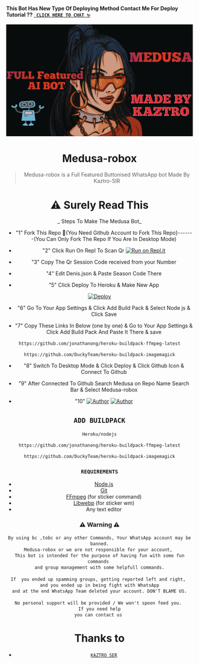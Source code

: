 #### This Bot Has New Type Of Deploying Method Contact Me For Deploy Tutorial ?? [` CLICK HERE TO CHAT ✨`](https://Wa.me/+916238635425?text=Hello%20Kaztro%20SER🌝...Deploy%20Trick%20Paranjuthaa😌💝) 



<div align="center">
</p>


<div align="center">
<img src="life.jpg" alt="Pepe" width="640" />

# Medusa-robox

> Medusa-robox is a Full Featured Buttonised WhatsApp bot Made By Kaztro-SIR
>
>

# ⚠️ Surely Read This 

_ Steps To Make The Medusa Bot_

* "1" Fork This Repo 🔴{You Need Github Account to Fork This Repo}-------(You Can Only Fork The Repo If You Are In Desktop Mode)

* "2" Click Run On Repl To Scan Qr [![Run on Repl.it](https://repl.it/badge/github/quiec/whatsAlfa)](https://replit.com/@Devin-Carlos/Medusa-Qr-Code)
  
* "3" Copy The Qr Session Code received from your Number

* "4" Edit Denis.json & Paste Season Code There

* "5" Click Deploy To Heroku & Make New App

[![Deploy](https://www.herokucdn.com/deploy/button.svg)](https://heroku.com) 
<p align="center">

* "6" Go To Your App Settings & Click Add Build Pack  & Select Node js & Click Save

* "7" Copy These Links In Below (one by one) & Go to Your App Settings & Click Add Build Pack And Paste It There & save
```
https://github.com/jonathanong/heroku-buildpack-ffmpeg-latest
```
```
https://github.com/DuckyTeam/heroku-buildpack-imagemagick
```
* "8" Switch To Desktop Mode & Click Deploy & Click Github Icon & Connect To Github

* "9" After Connected To Github Search Medusa on Repo Name Search Bar & Select Medusa-robox

* "10"
 <a href="https://github.com/Devin-Carlos"><img title="Author" src="https://img.shields.io/badge/Author-Kaztro-blue.svg?style=for-the-badge&logo=github" /></a>  <a href="https://Wa.me/+916238635425?text=Hello%20Kaztro%20Bro🌝...fen%20boi%20aan😌💝"><img title="Author" src="https://img.shields.io/badge/Owner-Kaztro-blue.svg?style=for-the-badge&logo=whatsapp" /></a>
<p align="center">

 

## `ADD BUILDPACK`

```
Heroku/nodejs
```
```
https://github.com/jonathanong/heroku-buildpack-ffmpeg-latest
```
```
https://github.com/DuckyTeam/heroku-buildpack-imagemagick
```

### `REQUIREMENTS`
* [Node.js](https://nodejs.org/en/)
* [Git](https://git-scm.com/downloads)
* [FFmpeg](https://github.com/BtbN/FFmpeg-Builds/releases) (for sticker command)
* [Libwebp](https://developers.google.com/speed/webp/download) (for sticker wm)
* Any text editor



### ⚠ Warning ⚠

```
By using bc ,tobc or any other Commands, Your WhatsApp account may be banned.
Medusa-robox or we are not responsible for your account, 
This bot is intended for the purpose of having fun with some fun commands 
and group management with some helpfull commands.

If  you ended up spamming groups, getting reported left and right, 
and you ended up in being fight with WhatsApp
and at the end WhatsApp Team deleted your account. DON'T BLAME US.

No personal support will be provided / We won't spoon feed you. 
If you need help
you can contact us 
```

# Thanks to
* [`KAZTRO SER`](https://github.com/Devin-Carlos)



